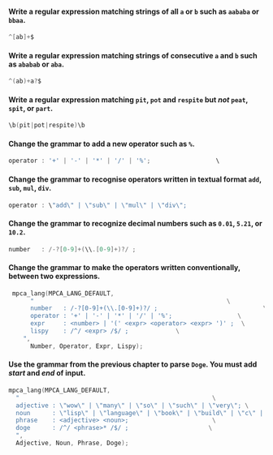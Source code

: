 #### Write a regular expression matching strings of all `a` or `b` such as `aababa` or `bbaa`.

~~~c
^[ab]+$
~~~

####  Write a regular expression matching strings of consecutive `a` and `b` such as `ababab` or `aba`.

~~~c
^(ab)+a?$
~~~

####  Write a regular expression matching `pit`, `pot` and `respite` but *not* `peat`, `spit`, or `part`.

~~~c
\b(pit|pot|respite)\b
~~~

####  Change the grammar to add a new operator such as `%`.

~~~c
operator : '+' | '-' | '*' | '/' | '%';                  \
~~~

####  Change the grammar to recognise operators written in textual format `add`, `sub`, `mul`, `div`.

~~~c
operator : \"add\" | \"sub\" | \"mul\" | \"div\";
~~~

####  Change the grammar to recognize decimal numbers such as `0.01`, `5.21`, or `10.2`.

~~~c
number   : /-?[0-9]+(\\.[0-9]+)?/ ;
~~~

#### Change the grammar to make the operators written conventionally, between two expressions.

~~~c
 mpca_lang(MPCA_LANG_DEFAULT,
      "                                                     \
      number   : /-?[0-9]+(\\.[0-9]+)?/ ;                             \
      operator : '+' | '-' | '*' | '/' | '%';                  \
      expr     : <number> | '(' <expr> <operator> <expr> ')' ;  \
      lispy    : /^/ <expr> /$/ ;             \
    ",
      Number, Operator, Expr, Lispy);
~~~

#### Use the grammar from the previous chapter to parse `Doge`. You must add *start* and *end* of input.

~~~c
mpca_lang(MPCA_LANG_DEFAULT,
  "                                                     \
  adjective : \"wow\" | \"many\" | \"so\" | \"such\" | \"very\"; \
  noun      : \"lisp\" | \"language\" | \"book\" | \"build\" | \"c\" | \"page\"; \
  phrase    : <adjective> <noun>;                       \
  doge      : /^/ <phrase>* /$/ ;                      \
  ",
  Adjective, Noun, Phrase, Doge);
~~~